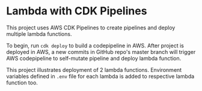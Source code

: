 # Lambda with CDK Pipelines

This project uses AWS CDK Pipelines to create pipelines and deploy multiple lambda functions.

To begin, run `cdk deploy` to build a codepipeline in AWS. After project is deployed in AWS, a new commits in GitHub repo's master branch will trigger AWS codepipeline to self-mutate pipeline and deploy lambda function. 

This project illustrates deployment of 2 lambda functions. Environment variables defined in `.env` file for each lambda is added to respective lambda function too. 

